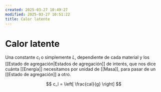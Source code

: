 ```yaml
---
created: 2025-03-27 10:49:27
modified: 2025-03-27 10:51:22
title: Calor latente
---
```


# Calor latente

Una constante $c_l$ o simplemente $L$, dependiente de cada material y los [[Estado de agregación|Estados de agregación]] de interés, que nos dice cuánta [[Energía]] necesitamos por unidad de [[Masa]], para pasar de un [[Estado de agregación]] a otro.

$$
c_l = \left[ \frac{cal}{g} \right]
$$
